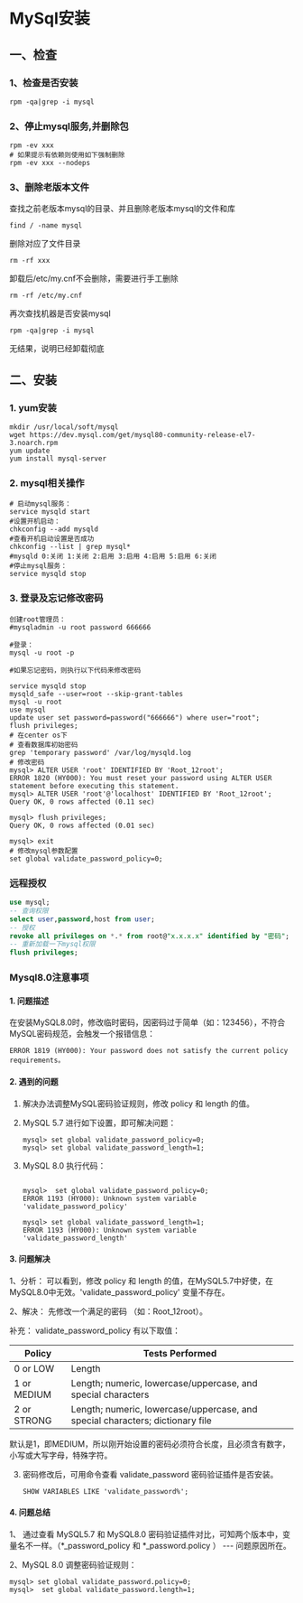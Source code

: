 # MySql安装

##  一、检查

### 1、检查是否安装

```shell
rpm -qa|grep -i mysql
```

### 2、停止mysql服务,并删除包

```shell
rpm -ev xxx
# 如果提示有依赖则使用如下强制删除
rpm -ev xxx --nodeps  
```

### 3、删除老版本文件

查找之前老版本mysql的目录、并且删除老版本mysql的文件和库

```shell
find / -name mysql 
```

删除对应了文件目录

```shell
rm -rf xxx
```

卸载后/etc/my.cnf不会删除，需要进行手工删除

```shell
rm -rf /etc/my.cnf  
```

再次查找机器是否安装mysql

```shell
rpm -qa|grep -i mysql  
```

无结果，说明已经卸载彻底

## 二、安装

### 1. yum安装

```shell
mkdir /usr/local/soft/mysql
wget https://dev.mysql.com/get/mysql80-community-release-el7-3.noarch.rpm
yum update
yum install mysql-server
```

### 2. mysql相关操作

```shell
# 启动mysql服务：
service mysqld start
#设置开机启动：
chkconfig --add mysqld
#查看开机启动设置是否成功
chkconfig --list | grep mysql*
#mysqld 0:关闭 1:关闭 2:启用 3:启用 4:启用 5:启用 6:关闭
#停止mysql服务：
service mysqld stop
```

### 3. 登录及忘记修改密码

```shell
创建root管理员：
#mysqladmin -u root password 666666

#登录：
mysql -u root -p

#如果忘记密码，则执行以下代码来修改密码

service mysqld stop
mysqld_safe --user=root --skip-grant-tables
mysql -u root
use mysql
update user set password=password("666666") where user="root";
flush privileges;
# 在center os下
# 查看数据库初始密码
grep 'temporary password' /var/log/mysqld.log
# 修改密码
mysql> ALTER USER 'root' IDENTIFIED BY 'Root_12root';  
ERROR 1820 (HY000): You must reset your password using ALTER USER statement before executing this statement.
mysql> ALTER USER 'root'@'localhost' IDENTIFIED BY 'Root_12root';
Query OK, 0 rows affected (0.11 sec)

mysql> flush privileges;
Query OK, 0 rows affected (0.01 sec)

mysql> exit
# 修改mysql参数配置
set global validate_password_policy=0;
```

### 远程授权

```sql
use mysql;
-- 查询权限
select user,password,host from user;
-- 授权
revoke all privileges on *.* from root@"x.x.x.x" identified by "密码";
-- 重新加载一下mysql权限
flush privileges;
```

### Mysql8.0注意事项

#### 1. 问题描述

在安装MySQL8.0时，修改临时密码，因密码过于简单（如：123456），不符合MySQL密码规范，会触发一个报错信息：

```mysql
ERROR 1819 (HY000): Your password does not satisfy the current policy requirements。
```

#### 2. 遇到的问题

1. 解决办法调整MySQL密码验证规则，修改 policy 和 length 的值。

2. MySQL 5.7 进行如下设置，即可解决问题：

   ```mysql
   mysql> set global validate_password_policy=0;
   mysql> set global validate_password_length=1;
   ```

3. MySQL 8.0 执行代码：  

   ```mysql
   
   mysql>  set global validate_password_policy=0;
   ERROR 1193 (HY000): Unknown system variable 'validate_password_policy'
    
   mysql> set global validate_password_length=1;
   ERROR 1193 (HY000): Unknown system variable 'validate_password_length'
   ```

#### 3. 问题解决

1、分析： 可以看到，修改 policy 和 length 的值，在MySQL5.7中好使，在MySQL8.0中无效。'validate_password_policy' 变量不存在。

2、解决： 先修改一个满足的密码 （如：Root_12root）。

补充： validate_password_policy 有以下取值：

| Policy      | Tests Performed                                              |
| ----------- | ------------------------------------------------------------ |
| 0 or LOW    | Length                                                       |
| 1 or MEDIUM | Length; numeric, lowercase/uppercase, and special characters |
| 2 or STRONG | Length; numeric, lowercase/uppercase, and special characters; dictionary file |

默认是1，即MEDIUM，所以刚开始设置的密码必须符合长度，且必须含有数字，小写或大写字母，特殊字符。

3. 密码修改后，可用命令查看 validate_password 密码验证插件是否安装。

   ```mysql
   SHOW VARIABLES LIKE 'validate_password%';
   ```

#### 4. 问题总结

1、 通过查看 MySQL5.7 和 MySQL8.0 密码验证插件对比，可知两个版本中，变量名不一样。（*_password_policy 和 *_password.policy ） --- 问题原因所在。

2、MySQL 8.0 调整密码验证规则：

```mysql
mysql> set global validate_password.policy=0;
mysql>  set global validate_password.length=1;
```

